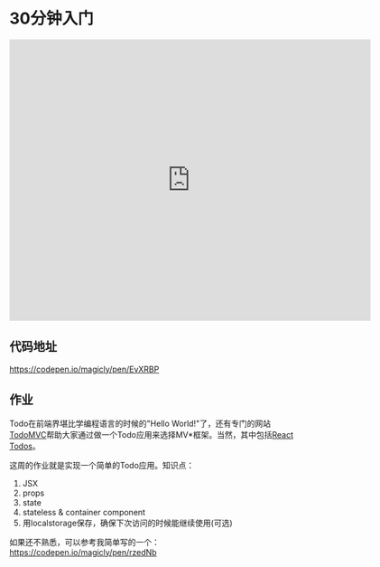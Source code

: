 # 30分钟入门


<iframe frameborder="0" width="640" height="498" src="https://v.qq.com/iframe/player.html?vid=z0536ezm23l&tiny=0&auto=0" allowfullscreen></iframe>

## 代码地址
https://codepen.io/magicly/pen/EvXRBP

## 作业
Todo在前端界堪比学编程语言的时候的"Hello World!"了，还有专门的网站[TodoMVC](http://todomvc.com/)帮助大家通过做一个Todo应用来选择MV*框架。当然，其中包括[React Todos](http://todomvc.com/examples/react/#/)。

这周的作业就是实现一个简单的Todo应用。知识点：
1. JSX
2. props
3. state
4. stateless & container component
5. 用localstorage保存，确保下次访问的时候能继续使用(可选)

如果还不熟悉，可以参考我简单写的一个： https://codepen.io/magicly/pen/rzedNb